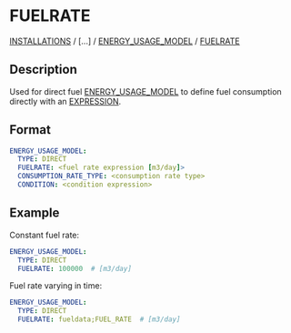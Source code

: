 # FUELRATE

[INSTALLATIONS](/about/references/INSTALLATIONS.md)
 /
[...] /
[ENERGY_USAGE_MODEL](/about/references/ENERGY_USAGE_MODEL.md) /
[FUELRATE](/about/references/FUELRATE.md)

## Description
Used for direct fuel [ENERGY_USAGE_MODEL](/about/references/ENERGY_USAGE_MODEL.md) to define fuel consumption directly with an
[EXPRESSION](/about/references/EXPRESSION.md).

## Format
~~~~~~~~yaml
ENERGY_USAGE_MODEL:
  TYPE: DIRECT
  FUELRATE: <fuel rate expression [m3/day]>
  CONSUMPTION_RATE_TYPE: <consumption rate type>
  CONDITION: <condition expression>
~~~~~~~~

## Example

Constant fuel rate:
~~~~~~~~yaml
ENERGY_USAGE_MODEL:
  TYPE: DIRECT
  FUELRATE: 100000  # [m3/day]
~~~~~~~~

Fuel rate varying in time:
~~~~~~~~yaml
ENERGY_USAGE_MODEL:
  TYPE: DIRECT
  FUELRATE: fueldata;FUEL_RATE  # [m3/day]
~~~~~~~~


